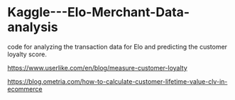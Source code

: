 # Kaggle---Elo-Merchant-Data-analysis
code for analyzing the transaction data for Elo and predicting the customer loyalty score. 

https://www.userlike.com/en/blog/measure-customer-loyalty

https://blog.ometria.com/how-to-calculate-customer-lifetime-value-clv-in-ecommerce

